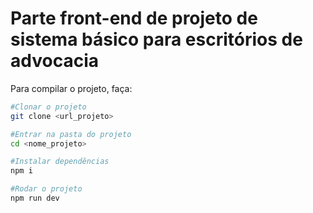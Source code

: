 # Parte front-end de projeto de sistema básico para escritórios de advocacia

Para compilar o projeto, faça:

```sh
#Clonar o projeto
git clone <url_projeto>

#Entrar na pasta do projeto
cd <nome_projeto>

#Instalar dependências
npm i

#Rodar o projeto
npm run dev
```